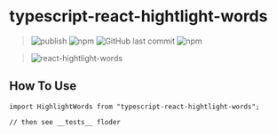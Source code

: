 # typescript-react-hightlight-words

> ![publish](https://github.com/unliar/react-hightlight-words/workflows/publish/badge.svg) ![npm](https://img.shields.io/npm/v/typescript-react-hightlight-words) ![GitHub last commit](https://img.shields.io/github/last-commit/unliar/react-hightlight-words) ![npm](https://img.shields.io/npm/dt/typescript-react-hightlight-words)

> ![react-hightlight-words](https://socialify.git.ci/unliar/react-hightlight-words/image?description=1&descriptionEditable=Hightlight%20Your%20words%20~&font=KoHo&forks=1&issues=1&language=1&owner=1&pattern=Plus&pulls=1&stargazers=1&theme=Dark)

## How To Use

```
import HighlightWords from "typescript-react-hightlight-words";

// then see __tests__ floder
```
